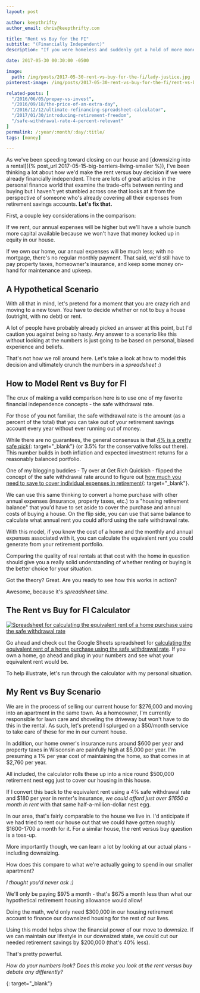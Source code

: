 ```yaml
---
layout: post

author: keepthrifty
author_email: chris@keepthrifty.com

title: "Rent vs Buy for the FI"
subtitle: "(Financially Independent)"
description: "If you were homeless and suddenly got a hold of more money than you knew what to do with, would you rent a home or buy? While you might have a good gut feel, the real answer is all in the numbers."

date: 2017-05-30 00:30:00 -0500

image:
  path: /img/posts/2017-05-30-rent-vs-buy-for-the-fi/lady-justice.jpg
pinterest-image: /img/posts/2017-05-30-rent-vs-buy-for-the-fi/rent-vs-buy-for-the-fi

related-posts: [
  "/2016/06/05/prepay-vs-invest",
  "/2016/09/18/the-price-of-an-extra-day",
  "/2016/12/12/ultimate-refinancing-spreadsheet-calculator",
  "/2017/01/30/introducing-retirement-freedom",
  "/safe-withdrawal-rate-4-percent-relevant"
]
permalink: /:year/:month/:day/:title/
tags: [money]

---
```


As we've been speeding toward closing on our house and [downsizing into a rental]({% post_url 2017-05-15-big-barriers-living-smaller %}), I've been thinking a lot about how we'd make the rent versus buy decision if we were already financially independent. There are lots of great articles in the personal finance world that examine the trade-offs between renting and buying but I haven't yet stumbled across one that looks at it from the perspective of someone who's already covering all their expenses from retirement savings accounts. __Let's fix that.__

First, a couple key considerations in the comparison:

If we rent, our annual expenses will be higher but we'll have a whole bunch more capital available because we won't have that money locked up in equity in our house.

If we own our home, our annual expenses will be much less; with no mortgage, there's no regular monthly payment. That said, we'd still have to pay property taxes, homeowner's insurance, and keep some money on-hand for maintenance and upkeep.

## A Hypothetical Scenario

With all that in mind, let's pretend for a moment that you are crazy rich and moving to a new town. You have to decide whether or not to buy a house (outright, with no debt) or rent.

A lot of people have probably already picked an answer at this point, but I'd caution you against being so hasty. Any answer to a scenario like this without looking at the numbers is just going to be based on personal, biased experience and beliefs.

That's not how we roll around here. Let's take a look at how to model this decision and ultimately crunch the numbers in a _spreadsheet_ :)

## How to Model Rent vs Buy for FI

The crux of making a valid comparison here is to use one of my favorite financial independence concepts - the safe withdrawal rate.

For those of you not familiar, the safe withdrawal rate is the amount (as a percent of the total) that you can take out of your retirement savings account every year without ever running out of money.

While there are no guarantees, the general consensus is that [4% is a pretty safe pick](http://jlcollinsnh.com/2012/12/07/stocks-part-xiii-withdrawal-rates-how-much-can-i-spend-anyway/){: target="_blank"} (or 3.5% for the conservative folks out there). This number builds in both inflation and expected investment returns for a reasonably balanced portfolio.

One of my blogging buddies - Ty over at Get Rich Quickish - flipped the concept of the safe withdrawal rate around to figure out [how much you need to save to cover individual expenses in retirement](http://www.getrichquickish.net/2017/03/true-retirement-costs.html){: target="_blank"}.

We can use this same thinking to convert a home purchase with other annual expenses (insurance, property taxes, etc.) to a "housing retirement balance" that you'd have to set aside to cover the purchase and annual costs of buying a house. On the flip side, you can use that same balance to calculate what annual rent you could afford using the safe withdrawal rate.

With this model, if you know the cost of a home and the monthly and annual expenses associated with it, you can calculate the equivalent rent you could generate from your retirement portfolio.

Comparing the quality of real rentals at that cost with the home in question should give you a really solid understanding of whether renting or buying is the better choice for your situation.

Got the theory? Great. Are you ready to see how this works in action?

Awesome, because it's _spreadsheet time_.

## The Rent vs Buy for FI Calculator

[![Spreadsheet for calculating the equivalent rent of a home purchase using the safe withdrawal rate]({{site.url}}/img/posts/2017-05-30-rent-vs-buy-for-the-fi/rent-vs-buy-for-the-fi-spreadsheet.jpg)][spreadsheet]

Go ahead and check out the Google Sheets spreadsheet for [calculating the equivalent rent of a home purchase using the safe withdrawal rate][spreadsheet]. If you own a home, go ahead and plug in your numbers and see what your equivalent rent would be.

To help illustrate, let's run through the calculator with my personal situation.

## My Rent vs Buy Scenario

We are in the process of selling our current house for $276,000 and moving into an apartment in the same town. As a homeowner, I'm currently responsible for lawn care and shoveling the driveway but won't have to do this in the rental. As such, let's pretend I splurged on a $50/month service to take care of these for me in our current house.

In addition, our home owner's insurance runs around $600 per year and property taxes in Wisconsin are painfully high at $5,000 per year. I'm presuming a 1% per year cost of maintaining the home, so that comes in at $2,760 per year.

All included, the calculator rolls these up into a nice round $500,000 retirement nest egg just to cover our housing in this house.

If I convert this back to the equivalent rent using a 4% safe withdrawal rate and $180 per year in renter's insurance, _we could afford just over $1650 a month in rent_ with that same half-a-million-dollar nest egg.

In our area, that's fairly comparable to the house we live in. I'd anticipate if we had tried to rent our house out that we could have gotten roughly $1600-1700 a month for it. For a similar house, the rent versus buy question is a toss-up.

More importantly though, we can learn a lot by looking at our actual plans - including downsizing.

How does this compare to what we're actually going to spend in our smaller apartment?

_I thought you'd never ask :)_

We'll only be paying $975 a month - that's $675 a month less than what our hypothetical retirement housing allowance would allow!

Doing the math, we'd only need $300,000 in our housing retirement account to finance our downsized housing for the rest of our lives.

Using this model helps show the financial power of our move to downsize. If we can maintain our lifestyle in our downsized state, we could cut our needed retirement savings by $200,000 (that's 40% less).

That's pretty powerful.



_How do your numbers look? Does this make you look at the rent versus buy debate any differently?_

[spreadsheet]: https://docs.google.com/spreadsheets/d/10s94KPIjF-OFtAzT_5k_llfyR8mxewcwUzx3Adbeu3Q/copy
{: target="_blank"}
